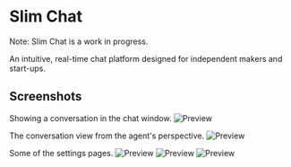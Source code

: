 # Slim Chat

Note: Slim Chat is a work in progress.

An intuitive, real-time chat platform designed for independent makers and start-ups.

## Screenshots

Showing a conversation in the chat window.
![Preview ](https://raw.githubusercontent.com/jackcruden/slim.chat/master/preview/preview_home_conversation.png)

The conversation view from the agent's perspective.
![Preview ](https://raw.githubusercontent.com/jackcruden/slim.chat/master/preview/preview_conversation.png)

Some of the settings pages.
![Preview ](https://raw.githubusercontent.com/jackcruden/slim.chat/master/preview/preview_appearance.png)
![Preview ](https://raw.githubusercontent.com/jackcruden/slim.chat/master/preview/preview_behaviour.png)
![Preview ](https://raw.githubusercontent.com/jackcruden/slim.chat/master/preview/preview_settings.png)
